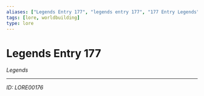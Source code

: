 ```yaml
---
aliases: ["Legends Entry 177", "legends entry 177", "177 Entry Legends"]
tags: [lore, worldbuilding]
type: lore
---
```


# Legends Entry 177

*Legends*

---
*ID: LORE00176*